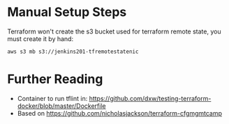 
# Manual Setup Steps

Terraform won't create the s3 bucket used for terraform remote state, you must create it by hand:

    aws s3 mb s3://jenkins201-tfremotestatenic


# Further Reading

* Container to run tflint in: https://github.com/dxw/testing-terraform-docker/blob/master/Dockerfile
* Based on https://github.com/nicholasjackson/terraform-cfgmgmtcamp

